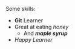 Some skills:
- **Git** Learner
- Great at eating *honey*
  - And ***maple syrup***
- _Happy *Learner*_
